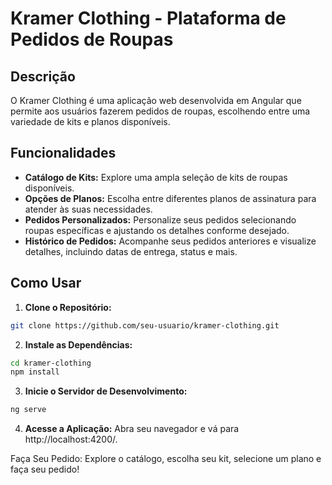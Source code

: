# Kramer Clothing - Plataforma de Pedidos de Roupas

## Descrição
O Kramer Clothing é uma aplicação web desenvolvida em Angular que permite aos usuários fazerem pedidos de roupas, escolhendo entre uma variedade de kits e planos disponíveis.

## Funcionalidades
- **Catálogo de Kits:** Explore uma ampla seleção de kits de roupas disponíveis.
- **Opções de Planos:** Escolha entre diferentes planos de assinatura para atender às suas necessidades.
- **Pedidos Personalizados:** Personalize seus pedidos selecionando roupas específicas e ajustando os detalhes conforme desejado.
- **Histórico de Pedidos:** Acompanhe seus pedidos anteriores e visualize detalhes, incluindo datas de entrega, status e mais.

## Como Usar
1. **Clone o Repositório:**
```bash
git clone https://github.com/seu-usuario/kramer-clothing.git
```

2. **Instale as Dependências:**
```bash
cd kramer-clothing
npm install
```

3. **Inicie o Servidor de Desenvolvimento:**
```bash
ng serve
```

4. **Acesse a Aplicação:**
Abra seu navegador e vá para http://localhost:4200/.

Faça Seu Pedido:
Explore o catálogo, escolha seu kit, selecione um plano e faça seu pedido!

